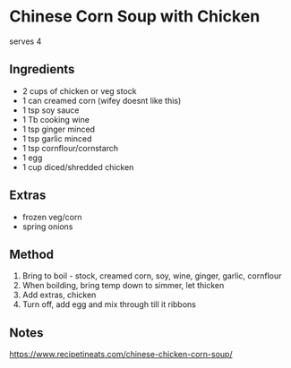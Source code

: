 # Chinese Corn Soup with Chicken

serves 4

## Ingredients

* 2 cups of chicken or veg stock
* 1 can creamed corn (wifey doesnt like this)
* 1 tsp soy sauce
* 1 Tb cooking wine
* 1 tsp ginger minced
* 1 tsp garlic minced
* 1 tsp cornflour/cornstarch
* 1 egg
* 1 cup diced/shredded chicken

## Extras

* frozen veg/corn
* spring onions

## Method

1. Bring to boil - stock, creamed corn, soy, wine, ginger, garlic, cornflour
2. When boilding, bring temp down to simmer, let thicken
3. Add extras, chicken
4. Turn off, add egg and mix through till it ribbons

## Notes

https://www.recipetineats.com/chinese-chicken-corn-soup/